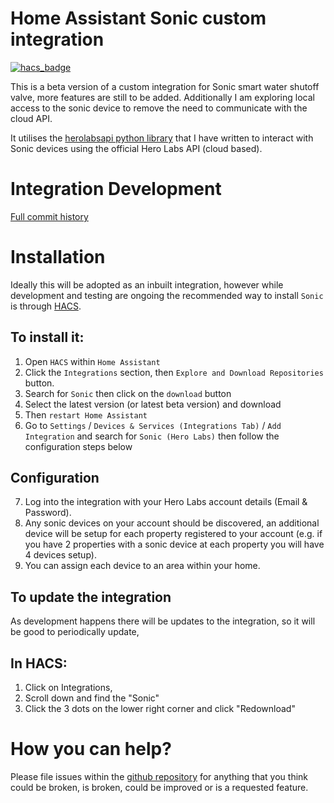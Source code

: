 # Home Assistant Sonic custom integration
[![hacs_badge](https://img.shields.io/badge/HACS-Default-41BDF5.svg)](https://github.com/hacs/integration)

This is a beta version of a custom integration for Sonic smart water shutoff valve, more features are still to be added.  Additionally I am exploring local access to the sonic device to remove the need to communicate with the cloud API.

It utilises the [herolabsapi python library](https://pypi.org/project/herolabsapi/) that I have written to interact with Sonic devices using the official Hero Labs API (cloud based).

# Integration Development
[Full commit history](https://github.com/markvader/HAcore/tree/sonic-dev/homeassistant/components/sonic) 

# Installation

Ideally this will be adopted as an inbuilt integration, however while development and testing are ongoing the recommended way to install `Sonic` is through [HACS](https://hacs.xyz/).

## To install it: 
1. Open `HACS` within `Home Assistant`
2. Click the `Integrations` section, then `Explore and Download Repositories` button.
3. Search for `Sonic` then click on the `download` button
4. Select the latest version (or latest beta version) and download
5. Then `restart Home Assistant`
6. Go to `Settings` / `Devices & Services (Integrations Tab)` / `Add Integration` and search for `Sonic (Hero Labs)` then follow the configuration steps below

## Configuration

7. Log into the integration with your Hero Labs account details (Email & Password).
8. Any sonic devices on your account should be discovered, an additional device will be setup for each property registered to your account (e.g. if you have 2 properties with a sonic device at each property you will have 4 devices setup).
9. You can assign each device to an area within your home.

## To update the integration
As development happens there will be updates to the integration, so it will be good to periodically update, 
## In HACS:
1. Click on Integrations, 
2. Scroll down and find the "Sonic"
3. Click the 3 dots on the lower right corner and click "Redownload"

# How you can help?
Please file issues within the [github repository](https://github.com/markvader/sonic_hacs/issues) for anything that you think could be broken, is broken, could be improved or is a requested feature.

